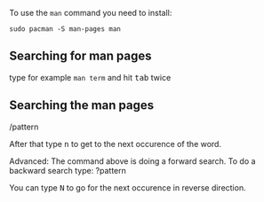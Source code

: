 To use the `man` command you need to install:
```
sudo pacman -S man-pages man
```

Searching for man pages
-----------------------
type for example `man term` and hit <kbd>tab</kbd> twice

Searching the man pages
-----------------------

/pattern

After that type <kbd>n</kbd> to get to the next occurence of the word.


Advanced:
The command above is doing a forward search.
To do a backward search type:
?pattern

You can type <kbd>N</kbd> to go for the next occurence in reverse direction.
